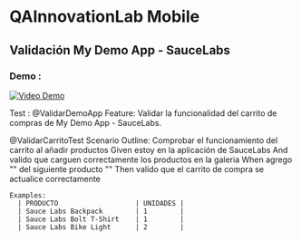 # QAInnovationLab Mobile

## Validación My Demo App - SauceLabs

### Demo :

[![Video Demo](https://img.youtube.com/vi/l3RMkGFeZns/0.jpg)](https://www.youtube.com/watch?v=l3RMkGFeZns)

Test :
@ValidarDemoApp
Feature: Validar la funcionalidad del carrito de compras de My Demo App - SauceLabs.

@ValidarCarritoTest
Scenario Outline: Comprobar el funcionamiento del carrito al añadir productos
Given estoy en la aplicación de SauceLabs
And valido que carguen correctamente los productos en la galeria
When agrego "<UNIDADES>" del siguiente producto "<PRODUCTO>"
Then valido que el carrito de compra se actualice correctamente

    Examples:
      | PRODUCTO                   | UNIDADES |
      | Sauce Labs Backpack        | 1        |
      | Sauce Labs Bolt T-Shirt    | 1        |
      | Sauce Labs Bike Light      | 2        |
